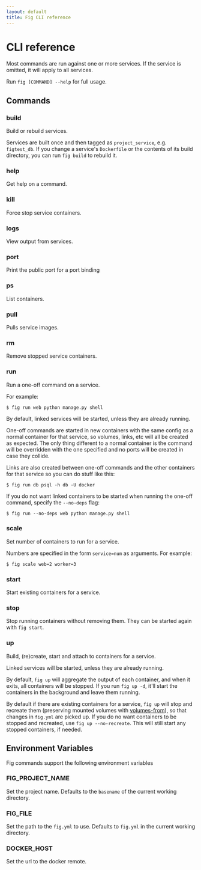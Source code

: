 ```yaml
---
layout: default
title: Fig CLI reference
---
```


CLI reference
=============

Most commands are run against one or more services. If the service is omitted, it will apply to all services.

Run `fig [COMMAND] --help` for full usage.

## Commands

### build

Build or rebuild services.

Services are built once and then tagged as `project_service`, e.g. `figtest_db`. If you change a service's `Dockerfile` or the contents of its build directory, you can run `fig build` to rebuild it.

### help

Get help on a command.

### kill

Force stop service containers.

### logs

View output from services.

### port

Print the public port for a port binding

### ps

List containers.

### pull

Pulls service images.

### rm

Remove stopped service containers.


### run

Run a one-off command on a service.

For example:

    $ fig run web python manage.py shell

By default, linked services will be started, unless they are already running.

One-off commands are started in new containers with the same config as a normal container for that service, so volumes, links, etc will all be created as expected. The only thing different to a normal container is the command will be overridden with the one specified and no ports will be created in case they collide.

Links are also created between one-off commands and the other containers for that service so you can do stuff like this:

    $ fig run db psql -h db -U docker

If you do not want linked containers to be started when running the one-off command, specify the `--no-deps` flag:

    $ fig run --no-deps web python manage.py shell

### scale

Set number of containers to run for a service.

Numbers are specified in the form `service=num` as arguments.
For example:

    $ fig scale web=2 worker=3

### start

Start existing containers for a service.

### stop

Stop running containers without removing them. They can be started again with `fig start`.

### up

Build, (re)create, start and attach to containers for a service.

Linked services will be started, unless they are already running.

By default, `fig up` will aggregate the output of each container, and when it exits, all containers will be stopped. If you run `fig up -d`, it'll start the containers in the background and leave them running.

By default if there are existing containers for a service, `fig up` will stop and recreate them (preserving mounted volumes with [volumes-from]), so that changes in `fig.yml` are picked up. If you do no want containers to be stopped and recreated, use `fig up --no-recreate`. This will still start any stopped containers, if needed.

[volumes-from]: http://docs.docker.io/en/latest/use/working_with_volumes/


## Environment Variables

Fig commands support the following environment variables

### FIG_PROJECT_NAME

Set the project name. Defaults to the `basename` of the current working
directory.

### FIG_FILE

Set the path to the `fig.yml` to use. Defaults to `fig.yml` in the current
working directory.

### DOCKER_HOST

Set the url to the docker remote.

